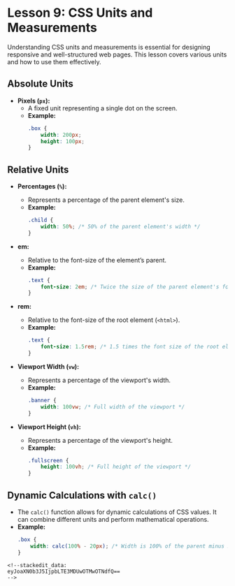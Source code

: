 # **Lesson 9: CSS Units and Measurements**

Understanding CSS units and measurements is essential for designing responsive and well-structured web pages. This lesson covers various units and how to use them effectively.

## **Absolute Units**

- **Pixels (`px`):**
  - A fixed unit representing a single dot on the screen.
  - **Example:**
    ```css
    .box {
        width: 200px;
        height: 100px;
    }
    ```

## **Relative Units**

- **Percentages (`%`):**
  - Represents a percentage of the parent element's size.
  - **Example:**
    ```css
    .child {
        width: 50%; /* 50% of the parent element's width */
    }
    ```

- **em:**
  - Relative to the font-size of the element’s parent.
  - **Example:**
    ```css
    .text {
        font-size: 2em; /* Twice the size of the parent element's font size */
    }
    ```

- **rem:**
  - Relative to the font-size of the root element (`<html>`).
  - **Example:**
    ```css
    .text {
        font-size: 1.5rem; /* 1.5 times the font size of the root element */
    }
    ```

- **Viewport Width (`vw`):**
  - Represents a percentage of the viewport's width.
  - **Example:**
    ```css
    .banner {
        width: 100vw; /* Full width of the viewport */
    }
    ```

- **Viewport Height (`vh`):**
  - Represents a percentage of the viewport's height.
  - **Example:**
    ```css
    .fullscreen {
        height: 100vh; /* Full height of the viewport */
    }
    ```

## **Dynamic Calculations with `calc()`**

- The `calc()` function allows for dynamic calculations of CSS values. It can combine different units and perform mathematical operations.
- **Example:**
  ```css
  .box {
      width: calc(100% - 20px); /* Width is 100% of the parent minus 20px */
  }
```
<!--stackedit_data:
eyJoaXN0b3J5IjpbLTE3MDUwOTMwOTNdfQ==
-->